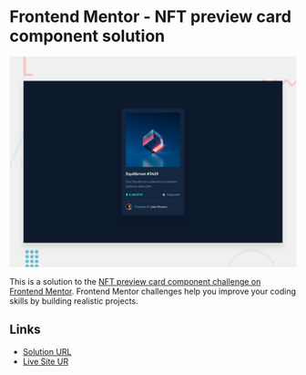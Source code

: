 # Frontend Mentor - NFT preview card component solution
![Design preview for the NFT preview card component coding challenge](./design/desktop-preview.jpg)

This is a solution to the [NFT preview card component challenge on Frontend Mentor](https://www.frontendmentor.io/challenges/nft-preview-card-component-SbdUL_w0U). Frontend Mentor challenges help you improve your coding skills by building realistic projects. 

## Links

- [Solution URL](https://www.frontendmentor.io/solutions/nft-preview-scss-and-horizontal-media-query-ryjOJM4Uc)
- [Live Site UR](https://lucianodlima.github.io/FrontendMentor-NFT-Preview/)



